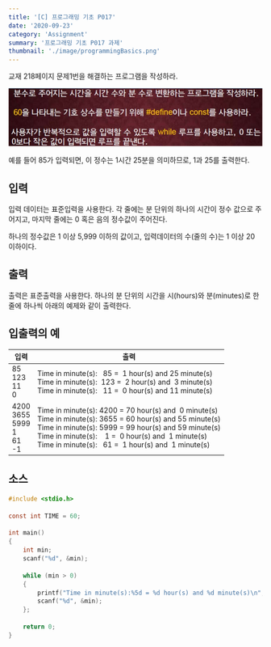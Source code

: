 ```yaml
---
title: '[C] 프로그래밍 기초 P017'
date: '2020-09-23'
category: 'Assignment'
summary: '프로그래밍 기초 P017 과제'
thumbnail: './image/programmingBasics.png'
---
```

교재 218페이지 문제1번을 해결하는 프로그램을 작성하라.

![Problem](./image/pba/p017.jpg)

예를 들어 85가 입력되면, 이 정수는 1시간 25분을 의미하므로, 1과 25를 출력한다.

## 입력
입력 데이터는 표준입력을 사용한다. 각 줄에는 분 단위의 하나의 시간이 정수 값으로 주어지고, 마지막 줄에는 0 혹은 음의 정수값이 주어진다. 

하나의 정수값은 1 이상 5,999 이하의 값이고, 입력데이터의 수(줄의 수)는 1 이상 20 이하이다.


## 출력
출력은 표준출력을 사용한다. 
하나의 분 단위의 시간을 시(hours)와 분(minutes)로 한 줄에 하나씩 아래의 예제와 같이 출력한다.

## 입출력의 예

|입력|출력|
|---|---|
|85<br>123<br>11<br>0|Time in minute(s):&nbsp;&nbsp;&nbsp;85 =&nbsp;&nbsp;1 hour(s) and 25 minute(s)<br>Time in minute(s):&nbsp;&nbsp;123 =&nbsp;&nbsp;2 hour(s) and&nbsp;&nbsp;3 minute(s)<br>Time in minute(s):&nbsp;&nbsp;&nbsp;11 =&nbsp;&nbsp;0 hour(s) and 11 minute(s)|
|4200<br>3655<br>5999<br>1<br>61<br>-1|Time in minute(s):&nbsp;4200 =&nbsp;70 hour(s) and&nbsp;&nbsp;0 minute(s)<br>Time in minute(s):&nbsp;3655 =&nbsp;60 hour(s) and 55 minute(s)<br>Time in minute(s):&nbsp;5999 =&nbsp;99 hour(s) and 59 minute(s)<br>Time in minute(s):&nbsp;&nbsp;&nbsp;&nbsp;1 =&nbsp;&nbsp;0 hour(s) and&nbsp;&nbsp;1 minute(s)<br>Time in minute(s):&nbsp;&nbsp;&nbsp;61 =&nbsp;&nbsp;1 hour(s) and&nbsp;&nbsp;1 minute(s)|

## 소스

```c
#include <stdio.h>

const int TIME = 60;

int main()
{
	int min;
	scanf("%d", &min);
	
	while (min > 0)
	{
		printf("Time in minute(s):%5d = %d hour(s) and %d minute(s)\n", min, min/TIME, min%TIME);
		scanf("%d", &min);
	};
	
	return 0;
}
```